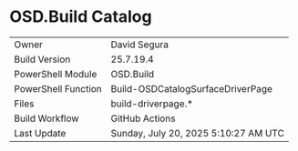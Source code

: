 ﻿# OSD.Build Catalog

| | |
|-|-|
| Owner | David Segura |
| Build Version | 25.7.19.4 |
| PowerShell Module | OSD.Build |
| PowerShell Function | Build-OSDCatalogSurfaceDriverPage |
| Files | build-driverpage.* |
| Build Workflow | GitHub Actions |
| Last Update | Sunday, July 20, 2025 5:10:27 AM UTC |
